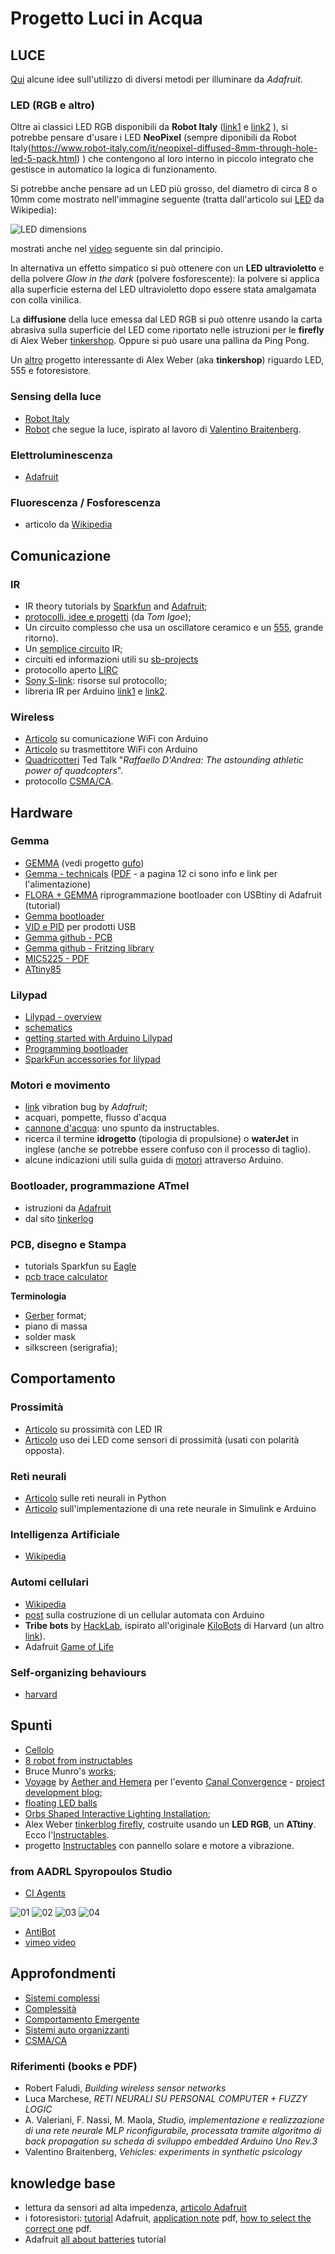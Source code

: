 # Progetto Luci in Acqua
 
## LUCE

[Qui](https://learn.adafruit.com/lets-put-leds-in-things/soldering?view=all) alcune idee sull'utilizzo di diversi metodi per illuminare da _Adafruit_.

### LED (RGB e altro)

Oltre ai classici LED RGB disponibili da **Robot Italy** ([link1](http://www.robot-italy.com/en/neopixel-jewel-7-x-ws2812-5050-rgb-led-with-integrated-drivers.html) e [link2](http://www.robot-italy.com/en/2549-addressable-rgb-60-led-strip-5v-1m-ws2812b.html) ), si potrebbe pensare d'usare i LED **NeoPixel** (sempre diponibili da Robot Italy(https://www.robot-italy.com/it/neopixel-diffused-8mm-through-hole-led-5-pack.html) ) che contengono al loro interno in piccolo integrato che gestisce in automatico la logica di funzionamento.

Si potrebbe anche pensare ad un LED più grosso, del diametro di circa 8 o 10mm come mostrato nell'immagine seguente (tratta dall'articolo sui [LED](https://en.wikipedia.org/wiki/Light-emitting_diode) da Wikipedia):

![LED dimensions](https://upload.wikimedia.org/wikipedia/commons/c/c0/LEDs_8_5_3mm.JPG)

mostrati anche nel [video](https://www.youtube.com/embed/meGADsCt-Tk) seguente sin dal principio.

In alternativa un effetto simpatico si può ottenere con un **LED ultravioletto** e della polvere _Glow in the dark_ (polvere fosforescente): la polvere si applica alla superficie esterna del LED ultravioletto dopo essere stata amalgamata con colla vinilica.

La **diffusione** della luce emessa dal LED RGB si può ottenre usando la carta abrasiva sulla superficie del LED come riportato nelle istruzioni per le **firefly** di Alex Weber [tinkershop](https://tinkerlog.com/howto/synchronizing-firefly-how-to/). Oppure si può usare una pallina da Ping Pong.

Un [altro](https://tinkerlog.com/howto/programmable-led/) progetto interessante di Alex Weber (aka **tinkershop**) riguardo LED, 555 e fotoresistore.

### Sensing della luce

* [Robot Italy](http://www.robot-italy.com/it/catalogsearch/result/?q=TCS34725)
* [Robot](https://tinkerlog.com/2009/04/18/arduino-powered-braitenberg-vehicle/) che segue la luce, ispirato al lavoro di [Valentino Braitenberg](https://en.wikipedia.org/wiki/Valentino_Braitenberg).

### Elettroluminescenza

* [Adafruit](https://learn.adafruit.com/el-wire/soldering-to-el-wire)

### Fluorescenza / Fosforescenza

* articolo da [Wikipedia](https://en.wikipedia.org/wiki/Phosphorescence)

## Comunicazione

### IR

* IR theory tutorials by [Sparkfun](https://learn.sparkfun.com/tutorials/ir-communication) and [Adafruit](https://learn.adafruit.com/ir-sensor/overview);
* [protocolli, idee e progetti](http://www.epanorama.net/links/irremote.html) (da _Tom Igoe_);
* Un circuito complesso che usa un oscillatore ceramico e un [555](http://www.robotroom.com/Infrared555.html), grande ritorno). 
* Un [semplice circuito](http://www.reconnsworld.com/ir_ultrasonic_basicirdetectemit.html) IR;
* circuiti ed informazioni utili su [sb-projects](http://www.sbprojects.com/knowledge/ir/index.php)
* protocollo aperto [LIRC](http://www.lirc.org/)
* [Sony S-link](http://www.brian-patti.com/s-link/): risorse sul protocollo;
* libreria IR per Arduino [link1](https://github.com/z3t0/Arduino-IRremote) e [link2](http://z3t0.github.io/Arduino-IRremote/).

### Wireless

* [Articolo](http://ismanettoneblog.altervista.org/blog/lezione-12-comunicazioni-wireless-low-cost-arduino/?doing_wp_cron=1484755254.4665460586547851562500) su comunicazione WiFi con Arduino 
* [Articolo](http://pezzato.net/2013/07/arduino-wireless-economico-con-nrf24l01-plus.html) su trasmettitore WiFi con Arduino 
* [Quadricotteri](http://www.ted.com/talks/raffaello_d_andrea_the_astounding_athletic_power_of_quadcopters) Ted Talk "_Raffaello D'Andrea: The astounding athletic power of quadcopters_".
* protocollo [CSMA/CA](https://it.wikipedia.org/wiki/CSMA/CA).

## Hardware

### Gemma
* [GEMMA](https://www.adafruit.com/gemma) (vedi progetto [gufo](https://learn.adafruit.com/chirping-plush-owl-toy?embeds=allow))
* [Gemma - technicals](https://learn.adafruit.com/introducing-gemma/downloads) ([PDF](https://cdn-learn.adafruit.com/downloads/pdf/introducing-gemma.pdf) - a pagina 12 ci sono info e link per l'alimentazione)
* [FLORA + GEMMA](https://learn.adafruit.com/flora-and-gemma-isp) riprogrammazione bootloader con USBtiny di Adafruit (tutorial)
* [Gemma bootloader](https://github.com/adafruit/Adafruit-Trinket-Gemma-Bootloader)
* [VID e PID](http://www.usb.org/developers/vendor/) per prodotti USB
* [Gemma github - PCB](https://github.com/adafruit/Adafruit-Gemma-PCB)
* [Gemma github - Fritzing library](https://github.com/adafruit/Fritzing-Library)
* [MIC5225 - PDF](https://cdn-learn.adafruit.com/assets/assets/000/010/775/original/mic5225.pdf)
* [ATtiny85](http://www.atmel.com/devices/attiny85.aspx)

### Lilypad
* [Lilypad - overview](https://www.arduino.cc/en/Main/ArduinoBoardLilyPad)
* [schematics](https://www.arduino.cc/en/uploads/Main/LilyPad_schematic_v18.pdf)
* [getting started with Arduino Lilypad](https://www.arduino.cc/en/Guide/ArduinoLilyPad)
* [Programming bootloader](https://www.arduino.cc/en/Hacking/Programmer)
* [SparkFun accessories for lilypad](https://www.sparkfun.com/categories/135)

### Motori e movimento

* [link](https://learn.adafruit.com/vibro-bugz/materials?view=all) vibration bug by _Adafruit_;
* acquari, pompette, flusso d'acqua
* [cannone d'acqua](http://www.instructables.com/id/Squirt/): uno spunto da instructables.
* ricerca il termine **idrogetto** (tipologia di propulsione) o **waterJet** in inglese (anche se potrebbe essere confuso con il processo di taglio).
* alcune indicazioni utili sulla guida di [motori](http://www.thebox.myzen.co.uk/Workshop/Motors_1.html) attraverso Arduino.

### Bootloader, programmazione ATmel

* istruzioni da [Adafruit](https://learn.adafruit.com/usbtinyisp?view=all)
* dal sito [tinkerlog](https://tinkerlog.com/2009/06/18/microcontroller-cheat-sheet/)

### PCB, disegno e Stampa

* tutorials Sparkfun su [Eagle](https://www.sparkfun.com/search/results?term=eagle)
* [pcb trace calculator](http://circuitcalculator.com/wordpress/2006/01/31/pcb-trace-width-calculator/)

**Terminologia**

* [Gerber](https://en.wikipedia.org/wiki/Gerber_format) format;
* piano di massa
* solder mask
* silkscreen (serigrafia);

## Comportamento

### Prossimità

* [Articolo](http://www.gioblu.com/tutorials/sensori/176-sensore-ir-led-arduino-processing) su prossimità con LED IR
* [Articolo](http://www.gioblu.com/tutorials/sensori/59-sensore-prossimita-led) uso dei LED come sensori di prossimità (usati con polarità opposta).

### Reti neurali

* [Articolo](http://digitaljunky.io/playing-around-with-neural-networks-python-version/) sulle reti neurali in Python
* [Articolo](http://it.emcelettronica.com/?s=rete) sull'implementazione di una rete neurale in Simulink e Arduino

### Intelligenza Artificiale

* [Wikipedia](https://it.wikipedia.org/wiki/Intelligenza_artificiale)

### Automi cellulari

* [Wikipedia](https://it.wikipedia.org/wiki/Automa_cellulare)
* [post](https://blog.arduino.cc/2016/03/07/an-arduino-based-cellular-automata-with-oled-monitor/) sulla costruzione di un cellular automata con Arduino
* **Tribe bots** by [HackLab](http://dev.hacklabterni.org/projects/tribebot), ispirato all'originale [KiloBots](http://www.eecs.harvard.edu/ssr/projects/progSA/kilobot.html) di Harvard (un altro [link](https://www.kilobotics.com/)).
* Adafruit [Game of Life](https://learn.adafruit.com/game-of-life/preparation?embeds=allow&view=all)

### Self-organizing behaviours

* [harvard](http://www.eecs.harvard.edu/ssr/publications/)

## Spunti

* [Cellolo](https://spectrum.ieee.org/automaton/robotics/robotics-hardware/cellulo-introduces-classrooms-to-tangible-learning-with-robots)
* [8 robot from instructables](http://www.instructables.com/id/8-Simple-Robots-for-Beginners/)
* Bruce Munro's [works](http://www.brucemunro.co.uk/work/installations/);
* [Voyage](http://www.scottsdalepublicart.org/temporary-art/voyage) by [Aether and Hemera](http://www.aether-hemera.com/) per l'evento [Canal Convergence](http://scottsdalepublicart.org/events/canal-convergence-water-art-light-cycle-2#artists) - [project development blog](http://www.aether-hemera.com/Blog/2012/12/19?Id=Voyage__a_journey_into_imagination);
* [floating LED balls](http://www.catinwater.com/2012/09/04/100000-led-balls-floating-down-a-river-in-japan/)
* [Orbs Shaped Interactive Lighting Installation](http://forum.xcitefun.net/orbs-shaped-interactive-lighting-installation-t53441.html);
* Alex Weber [tinkerblog firefly](https://tinkerlog.com/howto/synchronizing-firefly-how-to/), costruite usando un **LED RGB**, un **ATtiny**. Ecco l'[Instructables](http://www.instructables.com/id/Synchronizing-Fireflies/).
* progetto [Instructables](http://www.instructables.com/id/Supercapacitor-Vibrobot/) con pannello solare e motore a vibrazione.

### from AADRL Spyropoulos Studio
* [CI Agents](http://drl.aaschool.ac.uk/portfolio/c-i-agents-2/)

![01](http://drl.aaschool.ac.uk/wp-content/uploads/2013/06/04-CIAgents.jpg)
![02](http://drl.aaschool.ac.uk/portfolio/c-i-agents-2/)
![03](http://drl.aaschool.ac.uk/wp-content/uploads/2013/06/01-CIAgents.jpg)
![04](http://drl.aaschool.ac.uk/wp-content/uploads/2013/06/05-CIAgents.jpg)

* [AntiBot](http://drl.aaschool.ac.uk/portfolio/anti-bot/)
* [vimeo video](https://vimeo.com/134977004)

## Approfondmenti

* [Sistemi complessi](https://it.wikipedia.org/wiki/Sistema_complesso)
* [Complessità](https://it.wikipedia.org/wiki/Epistemologia_della_complessit%C3%A0)
* [Comportamento Emergente](https://it.wikipedia.org/wiki/Comportamento_emergente)
* [Sistemi auto organizzanti](https://en.wikipedia.org/wiki/Self-organization)
* [CSMA/CA](https://en.wikipedia.org/wiki/Carrier_Sense_Multiple_Access)

### Riferimenti (books e PDF)

* Robert Faludi, *Building wireless sensor networks*
* Luca Marchese, *RETI NEURALI SU PERSONAL COMPUTER + FUZZY LOGIC*
* A. Valeriani, F. Nassi, M. Maola, *Studio, implementazione e realizzazione di una rete neurale MLP riconfigurabile, processata tramite algoritmo di back propagation su scheda di sviluppo embedded Arduino Uno Rev.3*
* Valentino Braitenberg, *Vehicles: experiments in synthetic psicology*

## knowledge base

* lettura da sensori ad alta impedenza, [articolo Adafruit](https://blog.adafruit.com/2010/01/29/how-to-multiplex-analog-readings-what-can-go-wrong-with-high-impedance-sensors-and-how-to-fix-it/)
* i fotoresistori: [tutorial](https://learn.adafruit.com/photocells/overview) Adafruit, [application note](https://cdn-learn.adafruit.com/assets/assets/000/010/129/original/APP_PhotocellIntroduction.pdf) pdf, [how to select the correct one](https://cdn-learn.adafruit.com/assets/assets/000/010/130/original/gde_photocellselecting.pdf) pdf.
* Adafruit [all about batteries](https://learn.adafruit.com/all-about-batteries/overview) tutorial
